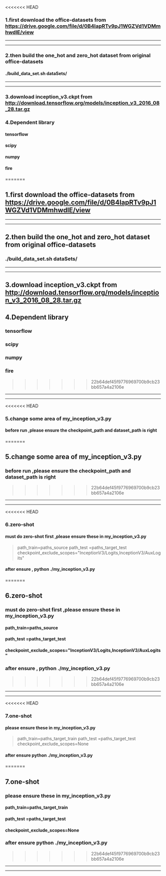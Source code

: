 <<<<<<< HEAD
### 1.first  download the office-datasets  from  https://drive.google.com/file/d/0B4IapRTv9pJ1WGZVd1VDMmhwdlE/view                        
-----------
-----------

### 2.then build the one_hot and zero_hot dataset from original office-datasets
#### ./build_data_set.sh     dataSets/
-----------
-----------
### 3.download  inception_v3.ckpt  from  http://download.tensorflow.org/models/inception_v3_2016_08_28.tar.gz


### 4.Dependent library
#### tensorflow
#### scipy
#### numpy
#### fire
=======
## 1.first  download the office-datasets  from  https://drive.google.com/file/d/0B4IapRTv9pJ1WGZVd1VDMmhwdlE/view                        
-----------
-----------

## 2.then build the one_hot and zero_hot dataset from original office-datasets
### ./build_data_set.sh     dataSets/
-----------
-----------
## 3.download  inception_v3.ckpt  from  http://download.tensorflow.org/models/inception_v3_2016_08_28.tar.gz


## 4.Dependent library
### tensorflow
### scipy
### numpy
### fire
>>>>>>> 22b64def45f9776969700b9cb23bb657a4a2106e
-----------
-----------


<<<<<<< HEAD
### 5.change some area of my_inception_v3.py
#### before run ,please ensure the checkpoint_path and dataset_path is right 
=======
## 5.change some area of my_inception_v3.py
### before run ,please ensure the checkpoint_path and dataset_path is right 
>>>>>>> 22b64def45f9776969700b9cb23bb657a4a2106e
-----------
-----------


<<<<<<< HEAD
### 6.zero-shot
#### must do zero-shot first ,please ensure these in my_inception_v3.py
> path_train=paths_source
> path_test =paths_target_test
> checkpoint_exclude_scopes="InceptionV3/Logits,InceptionV3/AuxLogits"
#### after ensure , python ./my_inception_v3.py
=======
## 6.zero-shot
### must do zero-shot first ,please ensure these in my_inception_v3.py
#### path_train=paths_source
#### path_test =paths_target_test
#### checkpoint_exclude_scopes="InceptionV3/Logits,InceptionV3/AuxLogits"
### after ensure , python ./my_inception_v3.py
>>>>>>> 22b64def45f9776969700b9cb23bb657a4a2106e
-----------
-----------


<<<<<<< HEAD
### 7.one-shot 
#### please ensure these in my_inception_v3.py
> path_train=paths_target_train
> path_test =paths_target_test
> checkpoint_exclude_scopes=None 
#### after ensure   python ./my_inception_v3.py
=======
## 7.one-shot 
### please ensure these in my_inception_v3.py
#### path_train=paths_target_train
#### path_test =paths_target_test
#### checkpoint_exclude_scopes=None 
### after ensure   python ./my_inception_v3.py
>>>>>>> 22b64def45f9776969700b9cb23bb657a4a2106e
-----------
-----------

